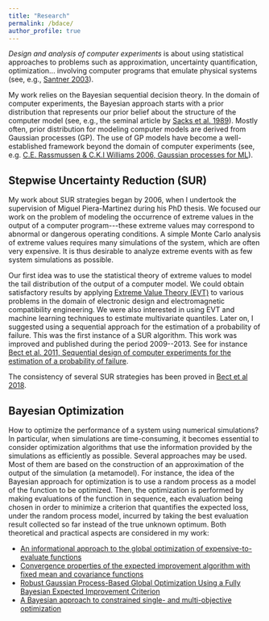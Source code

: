 ```yaml
---
title: "Research"
permalink: /bdace/
author_profile: true
---
```


_Design and analysis of computer experiments_ is about using statistical approaches to problems such as  approximation, uncertainty quantification, optimization... involving computer programs that emulate physical systems (see, e.g., [Santner 2003](https://www.springer.com/fr/book/9780387954202)).

My work relies on the Bayesian sequential decision theory.  In the domain of computer experiments, the Bayesian approach starts with a prior distribution that represents our prior belief about the structure of the computer model (see, e.g., the seminal article by [Sacks et al. 1989](https://projecteuclid.org/euclid.ss/1177012413)). Mostly often, prior distribution for modeling computer models are derived from Gaussian processes (GP). The use of GP models have become a well-established framework beyond the domain of computer experiments (see, e.g. [C.E. Rassmussen & C.K.I Williams 2006, Gaussian processes for ML](http://www.gaussianprocess.org/gpml/)).

Stepwise Uncertainty Reduction (SUR)
------

My work about SUR strategies began by 2006, when I undertook the supervision of Miguel
Piera-Martinez during his PhD thesis. We focused our work on the problem of modeling the occurrence of extreme values in the output of a computer program---these extreme values may correspond to
abnormal or dangerous operating conditions.  A simple Monte Carlo analysis of extreme values requires many simulations of the system, which are often very expensive. It is thus desirable to analyze extreme events with as few system simulations as possible.

Our first idea was to use the statistical theory of extreme values to model the tail distribution of the output of a computer model. We could obtain satisfactory results by applying [Extreme Value Theory (EVT)](https://en.wikipedia.org/wiki/Extreme_value_theory) to various problems in the domain of electronic design and electromagnetic compatibility engineering. We were also interested in using EVT and machine learning techniques to estimate multivariate quantiles. Later on, I suggested using a sequential approach for the estimation of a probability of failure. This was the first instance of a SUR algorithm. This work was improved and published during the period 2009--2013. See for instance [Bect et al. 2011, Sequential design of computer experiments for the estimation of a probability of failure](https://link.springer.com/article/10.1007/s11222-011-9241-4).

The consistency of several SUR strategies has been proved in [Bect et al 2018](https://arxiv.org/abs/1608.01118).

Bayesian Optimization
------

How to optimize the performance of a system using numerical simulations? In particular, when simulations are time-consuming, it becomes essential to consider optimization algorithms that use the information provided by the simulations as efficiently as possible. Several approaches may be used. Most of them are based on the construction of an approximation of the output of the simulation (a metamodel). For instance, the idea of the Bayesian approach for optimization is to use a random process as a model of the function to be optimized. Then, the optimization is performed by making evaluations of the function in sequence, each evaluation being chosen in order to minimize a criterion that quantifies the expected loss, under the random process model, incurred by taking the best evaluation result collected so far instead of the true unknown optimum. Both theoretical and practical aspects are considered in my work:
 * [An informational approach to the global optimization of expensive-to-evaluate functions](https://link.springer.com/article/10.1007/s10898-008-9354-2)
 * [Convergence properties of the expected improvement algorithm with fixed mean and covariance functions](https://www.sciencedirect.com/science/article/pii/S0378375810001850)
 * [Robust Gaussian Process-Based Global Optimization Using a Fully Bayesian Expected Improvement Criterion](https://link.springer.com/chapter/10.1007%2F978-3-642-25566-3_13)
 * [A Bayesian approach to constrained single- and multi-objective optimization](https://link.springer.com/article/10.1007/s10898-016-0427-3)



